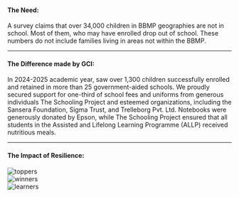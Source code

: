 #### The Need:
A survey claims that over 34,000 children in BBMP geographies are not in school.  Most of them, who may have enrolled drop out of school. These numbers do not include families living in areas not within the BBMP. 

---

#### The Difference made by GCI: 
In 2024-2025 academic year, saw over 1,300 children successfully enrolled and retained in more than 25 government-aided schools. We proudly secured support for one-third of school fees and uniforms from generous individuals The Schooling Project and esteemed organizations, including the Sansera Foundation, Sigma Trust, and Trelleborg Pvt. Ltd. Notebooks were generously donated by Epson, while The Schooling Project ensured that all students in the Assisted and Lifelong Learning Programme (ALLP) received nutritious meals. 

---

#### The Impact of Resilience:

<div class="slider text-center">
<img src="%url%content/invitation/the-impact-toppers.jpg" class="img-fluid img-max-400" alt="toppers" /><br>
<img src="%url%content/invitation/the-impact-winners.jpg" class="img-fluid img-max-400" alt="winners" /><br>
<img src="%url%content/invitation/the-impact-learners.jpg" class="img-fluid img-max-400" alt="learners" />
</div>
